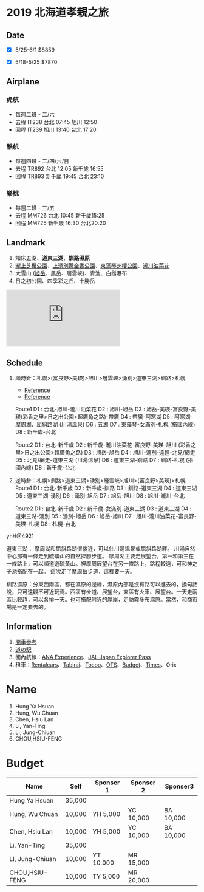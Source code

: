 # 2019 北海道孝親之旅

## Date

- [x] 5/25-6/1 $8859

- [x] 5/18-5/25  $7870


## Airplane

### 虎航

- 每週二班 - 二/六
- 去程 IT238 台北 07:45 旭川 12:50
- 回程 IT239 旭川 13:40 台北 17:20

### 酷航
- 每週四班 - 二/四/六/日
- 去程 TR892 台北 12:05  新千歲 16:55 
- 回程 TR893 新千歲 19:45 台北 23:10 

### 樂桃

- 每週二班 - 三/五
- 去程 MM726 台北 10:45 新千歲15:25
- 回程 MM725 新千歲 16:30 台北20:20

## Landmark

1. 知床五湖、**道東三湖**、**釧路濕原**
2. [瀧上芝櫻公園](http://mreven.pixnet.net/blog/post/25999527)、[上湧別鬱金香公園](http://mreven.pixnet.net/blog/post/27939335)、[東藻琴芝櫻公園](http://mreven.pixnet.net/blog/post/26416679)、[瀧川油菜花](http://s3fwu.pixnet.net/blog/post/167731281-%E3%80%90%E5%8C%97%E6%B5%B7%E9%81%93-%E2%80%A2-%E8%8A%9D%E6%AB%BB%E3%80%91%E5%9B%9B%E5%A4%A7%E8%8A%B1%E7%95%91%E5%85%A8%E6%94%BB%E7%95%A5%EF%BD%9E%E6%BB%9D%E5%B7%9D%E6%B2%B9)
3. 大雪山 ([旭岳](https://travel98.com/article/7984)、黑岳、層雲峽)、青池、白鬚瀑布
4. 日之初公園、四季彩之丘、十勝岳

![img](https://sa1.bbkz.net/forum/attachment.php?attachmentid=2471715&d=1532940792)

## Schedule

1. 順時針：札幌>(富良野>美瑛)>旭川>層雲峽>湧別>道東三湖>釧路>札幌

   - [Reference](https://www.backpackers.com.tw/forum/showthread.php?t=1567937)
   - [Reference](https://www.backpackers.com.tw/forum/showthread.php?t=10139957)


   Route1
   D1 : 台北-旭川-瀧川油菜花 
   D2 : 旭川-旭岳
   D3 : 旭岳-美瑛-富良野-美瑛(彩香之里>日之出公園>超廣角之路)-帶廣
   D4 : 帶廣-阿寒湖
   D5 : 阿寒湖-摩周湖、屈斜路湖 (川湯溫泉)
   D6 : 五湖 
   D7 : 東藻琴-女滿別-札榥 (搭國內線)
   D8 : 新千歲-台北

   Route2
   D1 : 台北-新千歲
   D2 : 新千歲-瀧川油菜花-富良野-美瑛-旭川 (彩香之里>日之出公園>超廣角之路)
   D3 : 旭岳-旭岳
   D4 : 旭川-湧別-遠輕-北見/網走
   D5 : 北見/網走-道東三湖 (川湯溫泉)
   D6 : 道東三湖-釧路 
   D7 : 釧路-札榥 (搭國內線)
   D8 : 新千歲-台北

2. 逆時針：札幌>釧路>道東三湖>湧別>層雲峽>旭川>(富良野>美瑛)>札幌
   Route1
   D1 : 台北-新千歲
   D2 : 新千歲-釧路
   D3 : 釧路-道東三湖
   D4 : 道東三湖
   D5 : 道東三湖-湧別
   D6 : 湧別-旭岳
   D7 : 旭岳-旭川
   D8 : 旭川-瀧川-台北
   
   Route2
   D1 : 台北-新千歲
   D2 : 新千歲-女滿別-道東三湖
   D3 : 道東三湖
   D4 : 道東三湖-湧別
   D5 : 湧別-旭岳
   D6 : 旭岳-旭川
   D7 : 旭川-瀧川油菜花-富良野-美瑛-札榥
   D8 : 札榥-台北

yhH@4921



道東三湖：
摩周湖和屈斜路湖很接近，可以住川湯溫泉或屈斜路湖畔。
川湯自然中心那有一條走到硫磺山的自然探勝步道。
摩周湖主要走展望台，第一和第三在一條路上，可以順道遊硫黃山。裡摩周展望台在另一條路上，路程較遠，可和神之子池搭配在一起。
這次走了摩周岳步道，這裡要一天。

釧路濕原：分東西兩區，都在濕原的邊緣，濕原內部是沒有路可以進去的，換句話說，只可遠觀不可近玩焉。西區有步道、展望台，東區有火車、展望台。一天走兩區比較趕，可以各排一天。也可搭配附近的厚岸，走訪霧多布濕原。當然，和商市場是一定要去的。

## Information

1. [開車參考](http://d-time.hdb.hkd.mlit.go.jp/info/result.php?dep=01206&arr=018324&rsel=c&tsel=a)
2. [道の駅](http://www.hokkaido-michinoeki.jp/)
3. 國內航線：[ANA Experience](https://www.ana.co.jp/zh/tw/promotions/share/experience_jp/)、[JAL Japan Explorer Pass](https://www.tw.jal.co.jp/world/zhtw/japan_explorer_pass/tw/)
4. 租車：[Rentalcars](https://www.rentalcars.com/zh/)、[Tabirai](http://tc.tabirai.net/car/hokkaido/)、[Tocoo](https://www2.tocoo.jp/cn/?gclid=Cj0KCQiArenfBRCoARIsAFc1FqemBTg3dAWPdqLXE5hromDInkSzlsRto6mLgTCORHCPNYLnTwOyBmsaAqcnEALw_wcB)、[OTS](https://www.otsinternational.jp/otsrentacar/cn/hokkaido/class/)、[Budget](https://www.budgetrentacar.co.jp/zh/price/auto/js/)、[Times](https://www.timescar-rental.hk)、Orix

# Name

1. Hung Ya Hsuan
2. Hung, Wu Chuan
3. Chen, Hsiu Lan
4. Li, Yan-Ting
5. LI, Jung-Chiuan
6. CHOU,HSIU-FENG

# Budget
| Name            | Self   | Sponser 1 | Sponser 2 | Sponser3  |
| --------------- | ------ | --------- | --------- | --------- |
| Hung Ya Hsuan   | 35,000 |           |           |           |
| Hung, Wu Chuan  | 10,000 | YH 5,000  | YC 10,000 | BA 10,000 |
| Chen, Hsiu Lan  | 10,000 | YH 5,000  | YC 10,000 | BA 10,000 |
| Li, Yan-Ting    | 35,000 |           |           |           |
| LI, Jung-Chiuan | 10,000 | YT 10,000 | MR 15,000 |           |
| CHOU,HSIU-FENG  | 10,000 | TY 5,000  | MR 20,000 |           |
